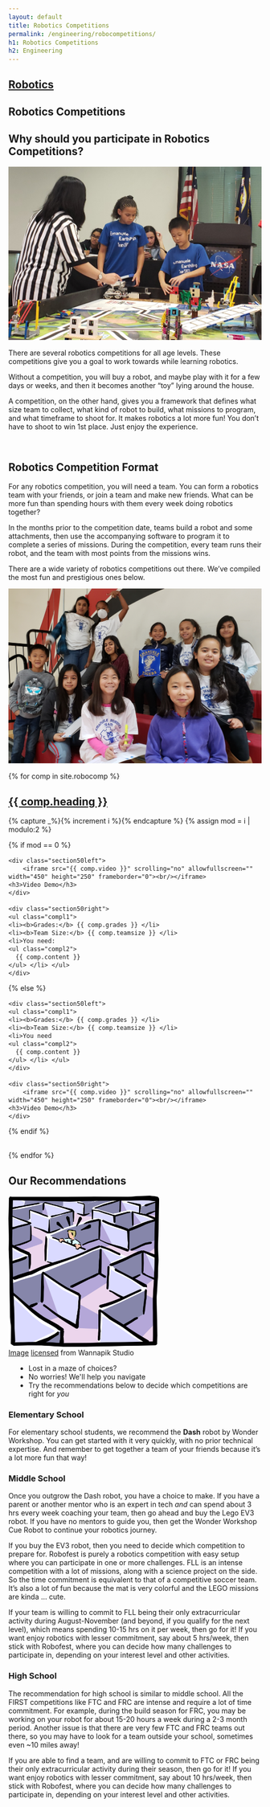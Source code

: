 ```yaml
---
layout: default
title: Robotics Competitions
permalink: /engineering/robocompetitions/
h1: Robotics Competitions
h2: Engineering
---
```

<section50short style="height: 75px; padding-bottom:10px">
  <div class="tabinactive">
    <h2><a href="/engineering/robotics">Robotics</a></h2>
  </div>
  <div class="tabactive">
    <h2>Robotics Competitions</h2>
  </div>
</section50short>

<section50> 
<h2>Why should you participate in Robotics Competitions?</h2>
<img class="section50left" src="/images/engg/EmanueleRobot.jpg">

<div class="section50right">
<p>There are several robotics competitions for all age levels. These competitions give you a goal to work towards while learning robotics. </p>
<p>Without a competition, you will buy a robot, and maybe play with it for a few days or weeks, and then it becomes another “toy” lying around the house.</p> 
<p>A competition, on the other hand, gives you a framework that defines what size team to collect, what kind of robot to build, what missions to program, and what timeframe to shoot for. It makes robotics a lot more fun!
You don’t have to shoot to win 1st place. Just enjoy the experience. </p>
 </div>
</section50>
<br>
<section50>
<h2>Robotics Competition Format</h2>

<div class="section50left">
<p>For any robotics competition, you will need a team. You can form a robotics team with your friends, or join a team and make new friends. What can be more fun than spending hours with them every week doing robotics together? </p>

<p>In the months prior to the competition date, teams build a robot and some attachments, then use the accompanying software to program it to complete a series of missions. During the competition, every team runs their robot, and the team with most points from the missions wins. </p>

<p>There are a wide variety of robotics competitions out there. We’ve compiled the most fun and prestigious ones below. </p>
</div>

<img class="section50right" src="/images/engg/EmanueleTeam.jpg">

</section50>

<br>

{% for comp in site.robocomp %}  
<section50> 
  <h2> <a href=" {{ comp.toplink }} " target="_blank">{{ comp.heading }} </a> </h2>

  <!-- Use capture to prevent outputting i -->
  {% capture _%}{% increment i %}{% endcapture %}
  {% assign mod = i | modulo:2 %}

  <!-- For even loop runs, put pic to left. Switch for odd -->
  {% if mod == 0 %}

    <div class="section50left">
        <iframe src="{{ comp.video }}" scrolling="no" allowfullscreen="" width="450" height="250" frameborder="0"><br/></iframe>
    <h3>Video Demo</h3>
    </div>

    <div class="section50right">
    <ul class="compl1">
    <li><b>Grades:</b> {{ comp.grades }} </li>
    <li><b>Team Size:</b> {{ comp.teamsize }} </li>
    <li>You need:
    <ul class="compl2">
      {{ comp.content }} 
    </ul> </li> </ul>
    </div>

  {% else %}

    <div class="section50left">
    <ul class="compl1">
    <li><b>Grades:</b> {{ comp.grades }} </li>
    <li><b>Team Size:</b> {{ comp.teamsize }} </li>
    <li>You need
    <ul class="compl2">
      {{ comp.content }} 
    </ul> </li> </ul>
    </div>

    <div class="section50right">
        <iframe src="{{ comp.video }}" scrolling="no" allowfullscreen="" width="450" height="250" frameborder="0"><br/></iframe>
    <h3>Video Demo</h3>
    </div>

  {% endif %}

</section50>
<br>
{% endfor %}

<section50>
  <h2>Our Recommendations</h2>

  <div class="section50left">
  <img style="width:300px" src="/images/stem/Maze.png">
  <div class="license">
   <a href="https://www.wannapik.com/vectors/5479" target="_blank">Image</a>
      <a href="https://creativecommons.org/licenses/by/3.0/" target="_blank">licensed</a> from Wannapik Studio
  </div>
  </div>
  <div class="section50right">
    <ul class="disc" style="padding-left:40px"> 
    <li>Lost in a maze of choices?</li>
    <li>No worries! We'll help you navigate</li>
    <li>Try the recommendations below to decide which competitions are right for <i>you</i></li>
    </ul>
  </div>
</section50>

<section50short> 
<h3>Elementary School</h3>
<p>For elementary school students, we recommend the <b>Dash</b> robot by Wonder Workshop. You can get started with it very quickly, with no prior technical expertise. And remember to get together a team of your friends because it’s a lot more fun that way! </p>

<h3>Middle School</h3>
<p> Once you outgrow the Dash robot, you have a choice to make. If you have a parent or another mentor who is an expert in tech <i>and</i> can spend about 3 hrs every week coaching your team, then go ahead and buy the Lego EV3 robot. If you have no mentors to guide you, then get the Wonder Workshop Cue Robot to continue your robotics journey. </p>

<p>If you buy the EV3 robot, then you need to decide which competition to prepare for. Robofest is purely a robotics competition with easy setup where you can participate in one or more challenges. FLL is an intense competition with a lot of missions, along with a science project on the side. So the time commitment is equivalent to that of a competitive soccer team. It’s also a lot of fun because the mat is very colorful and the LEGO missions are kinda … cute. </p>
<p> If your team is willing to commit to FLL being their only extracurricular activity during August-November (and beyond, if you qualify for the next level), which means spending 10-15 hrs on it per week, then go for it! If you want enjoy robotics with lesser commitment, say about 5 hrs/week, then stick with Robofest, where you can decide how many challenges to participate in, depending on your interest level and other activities.</p>

<h3>High School</h3>
<p>The recommendation for high school is similar to middle school. All the FIRST competitions like FTC and FRC are intense and require a lot of time commitment. For example, during the build season for FRC, you may be working on your robot for about 15-20 hours a week during a 2-3 month period. Another issue is that there are very few FTC and FRC teams out there, so you may have to look for a team outside your school, sometimes even ~10 miles away! </p>
<p>If you are able to find a team, and are willing to commit to FTC or FRC being their only extracurricular activity during their season, then go for it! If you want enjoy robotics with lesser commitment, say about 10 hrs/week, then stick with Robofest, where you can decide how many challenges to participate in, depending on your interest level and other activities.</p>
<br>
</section50short>